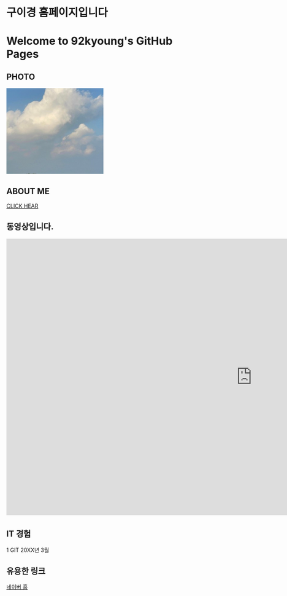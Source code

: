 # 구이경 홈페이지입니다
# Welcome to 92kyoung's GitHub Pages


## PHOTO
<img src="hi.PNG"/> <br>

## ABOUT ME
[CLICK HEAR](/project.pptx) <br>

## 동영상입니다. 

<iframe width="1280" height="720" src="https://www.youtube.com/embed/mOajcjt8eeI" title="YouTube video player" frameborder="0" allow="accelerometer; autoplay; clipboard-write; encrypted-media; gyroscope; picture-in-picture" allowfullscreen></iframe>


## IT 경험
1 GIT 20XX년 3월


## 유용한 링크

[네이버 홈](https://naver.com)


